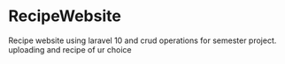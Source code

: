 # RecipeWebsite
Recipe website using laravel 10 and crud operations for semester project. uploading and recipe of ur choice
